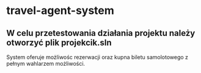 # travel-agent-system
## W celu przetestowania działania projektu należy otworzyć plik projekcik.sln
System oferuje możliwośc rezerwacji oraz kupna biletu samolotowego z pełnym wahlarzem możliwości.
